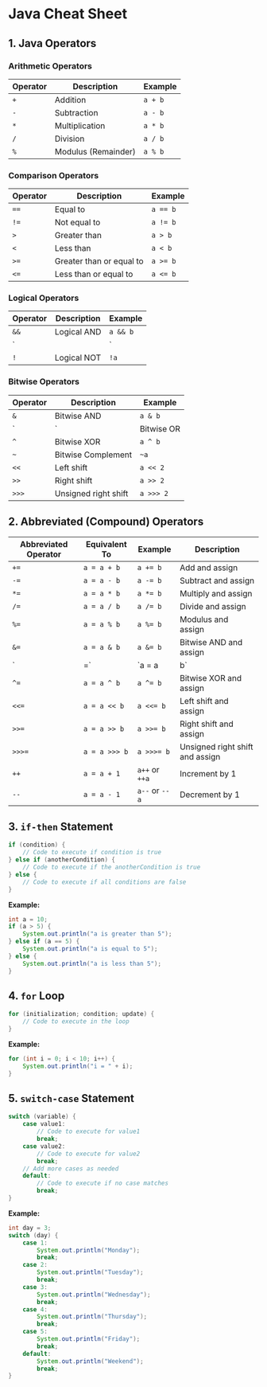 
# Java Cheat Sheet

## 1. Java Operators

### Arithmetic Operators
| Operator | Description         | Example  |
|----------|---------------------|----------|
| `+`      | Addition            | `a + b`  |
| `-`      | Subtraction         | `a - b`  |
| `*`      | Multiplication      | `a * b`  |
| `/`      | Division            | `a / b`  |
| `%`      | Modulus (Remainder) | `a % b`  |

### Comparison Operators
| Operator | Description            | Example  |
|----------|------------------------|----------|
| `==`     | Equal to               | `a == b` |
| `!=`     | Not equal to           | `a != b` |
| `>`      | Greater than           | `a > b`  |
| `<`      | Less than              | `a < b`  |
| `>=`     | Greater than or equal to | `a >= b` |
| `<=`     | Less than or equal to  | `a <= b` |

### Logical Operators
| Operator | Description | Example |
|----------|-------------|---------|
| `&&`     | Logical AND | `a && b`|
| `||`     | Logical OR  | `a || b`|
| `!`      | Logical NOT | `!a`    |

### Bitwise Operators
| Operator | Description            | Example    |
|----------|------------------------|------------|
| `&`      | Bitwise AND            | `a & b`    |
| `|`      | Bitwise OR             | `a | b`    |
| `^`      | Bitwise XOR            | `a ^ b`    |
| `~`      | Bitwise Complement     | `~a`       |
| `<<`     | Left shift             | `a << 2`   |
| `>>`     | Right shift            | `a >> 2`   |
| `>>>`    | Unsigned right shift   | `a >>> 2`  |

## 2. Abbreviated (Compound) Operators

| Abbreviated Operator | Equivalent To              | Example           | Description                         |
|----------------------|----------------------------|-------------------|-------------------------------------|
| `+=`                 | `a = a + b`                | `a += b`          | Add and assign                      |
| `-=`                 | `a = a - b`                | `a -= b`          | Subtract and assign                 |
| `*=`                 | `a = a * b`                | `a *= b`          | Multiply and assign                 |
| `/=`                 | `a = a / b`                | `a /= b`          | Divide and assign                   |
| `%=`                 | `a = a % b`                | `a %= b`          | Modulus and assign                  |
| `&=`                 | `a = a & b`                | `a &= b`          | Bitwise AND and assign              |
| `|=`                 | `a = a | b`                | `a |= b`          | Bitwise OR and assign               |
| `^=`                 | `a = a ^ b`                | `a ^= b`          | Bitwise XOR and assign              |
| `<<=`                | `a = a << b`               | `a <<= b`         | Left shift and assign               |
| `>>=`                | `a = a >> b`               | `a >>= b`         | Right shift and assign              |
| `>>>=`               | `a = a >>> b`              | `a >>>= b`        | Unsigned right shift and assign     |
| `++`                 | `a = a + 1`                | `a++` or `++a`    | Increment by 1                      |
| `--`                 | `a = a - 1`                | `a--` or `--a`    | Decrement by 1                      |

## 3. `if-then` Statement

```java
if (condition) {
    // Code to execute if condition is true
} else if (anotherCondition) {
    // Code to execute if the anotherCondition is true
} else {
    // Code to execute if all conditions are false
}
```

**Example:**

```java
int a = 10;
if (a > 5) {
    System.out.println("a is greater than 5");
} else if (a == 5) {
    System.out.println("a is equal to 5");
} else {
    System.out.println("a is less than 5");
}
```

## 4. `for` Loop

```java
for (initialization; condition; update) {
    // Code to execute in the loop
}
```

**Example:**

```java
for (int i = 0; i < 10; i++) {
    System.out.println("i = " + i);
}
```

## 5. `switch-case` Statement

```java
switch (variable) {
    case value1:
        // Code to execute for value1
        break;
    case value2:
        // Code to execute for value2
        break;
    // Add more cases as needed
    default:
        // Code to execute if no case matches
        break;
}
```

**Example:**

```java
int day = 3;
switch (day) {
    case 1:
        System.out.println("Monday");
        break;
    case 2:
        System.out.println("Tuesday");
        break;
    case 3:
        System.out.println("Wednesday");
        break;
    case 4:
        System.out.println("Thursday");
        break;
    case 5:
        System.out.println("Friday");
        break;
    default:
        System.out.println("Weekend");
        break;
}
```
